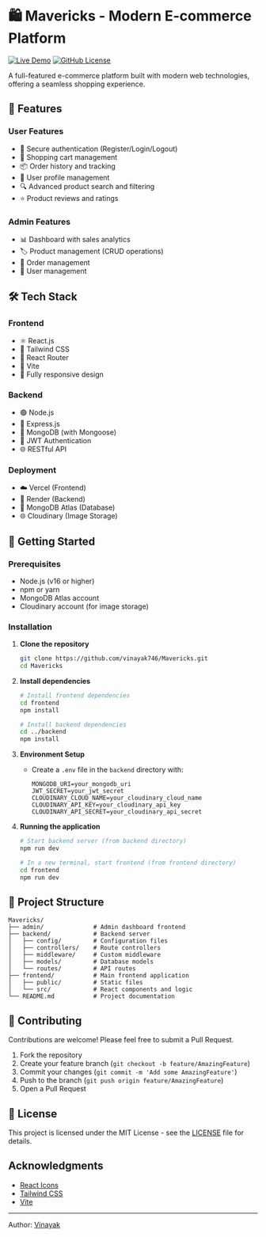 # 🛍️ Mavericks - Modern E-commerce Platform

[![Live Demo](https://img.shields.io/badge/Demo-Live-brightgreen)](https://mavericks-app.vercel.app)
[![GitHub License](https://img.shields.io/badge/license-MIT-blue.svg)](LICENSE)

A full-featured e-commerce platform built with modern web technologies, offering a seamless shopping experience.

## 🚀 Features

### User Features
- 🔐 Secure authentication (Register/Login/Logout)
- 🛒 Shopping cart management
- 📦 Order history and tracking
- 👤 User profile management
- 🔍 Advanced product search and filtering
- ⭐ Product reviews and ratings

### Admin Features
- 📊 Dashboard with sales analytics
- 🏷️ Product management (CRUD operations)
- 📝 Order management
- 👥 User management

## 🛠️ Tech Stack

### Frontend
- ⚛️ React.js
- 🎨 Tailwind CSS
- 🔄 React Router
- 🚀 Vite
- 📱 Fully responsive design

### Backend
- 🟢 Node.js
- 🚄 Express.js
- 🍃 MongoDB (with Mongoose)
- 🔐 JWT Authentication
- 🌐 RESTful API

### Deployment
- ☁️ Vercel (Frontend)
- 🚀 Render (Backend)
- 🍃 MongoDB Atlas (Database)
- 🌐 Cloudinary (Image Storage)

## 🚀 Getting Started

### Prerequisites
- Node.js (v16 or higher)
- npm or yarn
- MongoDB Atlas account
- Cloudinary account (for image storage)

### Installation

1. **Clone the repository**
   ```bash
   git clone https://github.com/vinayak746/Mavericks.git
   cd Mavericks
   ```

2. **Install dependencies**
   ```bash
   # Install frontend dependencies
   cd frontend
   npm install
   
   # Install backend dependencies
   cd ../backend
   npm install
   ```

3. **Environment Setup**
   - Create a `.env` file in the `backend` directory with:
     ```
     MONGODB_URI=your_mongodb_uri
     JWT_SECRET=your_jwt_secret
     CLOUDINARY_CLOUD_NAME=your_cloudinary_cloud_name
     CLOUDINARY_API_KEY=your_cloudinary_api_key
     CLOUDINARY_API_SECRET=your_cloudinary_api_secret
     ```

4. **Running the application**
   ```bash
   # Start backend server (from backend directory)
   npm run dev
   
   # In a new terminal, start frontend (from frontend directory)
   cd frontend
   npm run dev
   ```

## 📂 Project Structure

```
Mavericks/
├── admin/              # Admin dashboard frontend
├── backend/            # Backend server
│   ├── config/         # Configuration files
│   ├── controllers/    # Route controllers
│   ├── middleware/     # Custom middleware
│   ├── models/         # Database models
│   └── routes/         # API routes
├── frontend/           # Main frontend application
│   ├── public/         # Static files
│   └── src/            # React components and logic
└── README.md           # Project documentation
```

## 🤝 Contributing

Contributions are welcome! Please feel free to submit a Pull Request.

1. Fork the repository
2. Create your feature branch (`git checkout -b feature/AmazingFeature`)
3. Commit your changes (`git commit -m 'Add some AmazingFeature'`)
4. Push to the branch (`git push origin feature/AmazingFeature`)
5. Open a Pull Request

## 📄 License

This project is licensed under the MIT License - see the [LICENSE](LICENSE) file for details.

## Acknowledgments

- [React Icons](https://react-icons.github.io/react-icons/)
- [Tailwind CSS](https://tailwindcss.com/)
- [Vite](https://vitejs.dev/)

---

Author: [Vinayak](https://github.com/vinayak746/)
